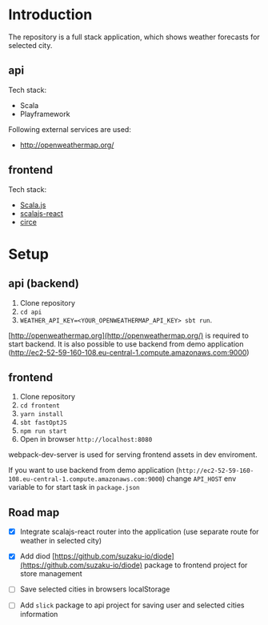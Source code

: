 # Introduction

The repository is a full stack application, which shows weather forecasts for selected city.

## api

Tech stack:
 - Scala
 - Playframework

 Following external services are used:
  - http://openweathermap.org/

 ## frontend

Tech stack:
 - [Scala.js](https://github.com/scala-js/scala-js)
 - [scalajs-react](https://github.com/japgolly/scalajs-react)
 - [circe](https://circe.github.io/circe/)

# Setup

## api (backend)


1. Clone repository
2. `cd api`
3. `WEATHER_API_KEY=<YOUR_OPENWEATHERMAP_API_KEY> sbt run`.

 [http://openweathermap.org](http://openweathermap.org/) is required to start backend. It is also possible to use backend from demo application
(http://ec2-52-59-160-108.eu-central-1.compute.amazonaws.com:9000)

## frontend

1. Clone repository
2. `cd frontent`
3. `yarn install`
4. `sbt fastOptJS`
5. `npm run start`
6. Open in browser `http://localhost:8080`

webpack-dev-server is used for serving frontend assets in dev enviroment.

If you want to use backend from demo application (`http://ec2-52-59-160-108.eu-central-1.compute.amazonaws.com:9000`) change `API_HOST` env variable to for start task in `package.json`

## Road map

- [x] Integrate scalajs-react router into the application (use separate route for weather in selected city)

- [x] Add diod [https://github.com/suzaku-io/diode](https://github.com/suzaku-io/diode) package to frontend project for store management

- [ ] Save selected cities in browsers localStorage

- [ ] Add `slick` package to api project for saving user and selected cities information
